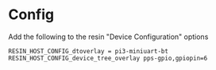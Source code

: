 # Config

Add the following to the resin "Device Configuration" options

```RESIN_HOST_CONFIG_dtoverlay = pi3-miniuart-bt```
```RESIN_HOST_CONFIG_device_tree_overlay pps-gpio,gpiopin=6```
